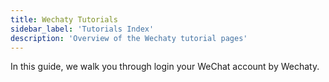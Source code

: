 ```yaml
---
title: Wechaty Tutorials
sidebar_label: 'Tutorials Index'
description: 'Overview of the Wechaty tutorial pages'
---
```


<!-- tutorial/Codelab - Converts a reader from curious investigator to active user. -->

In this guide, we walk you through login your WeChat account by Wechaty.
